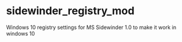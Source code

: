 # sidewinder_registry_mod
Windows 10 registry settings for MS Sidewinder 1.0 to make it work in windows 10
